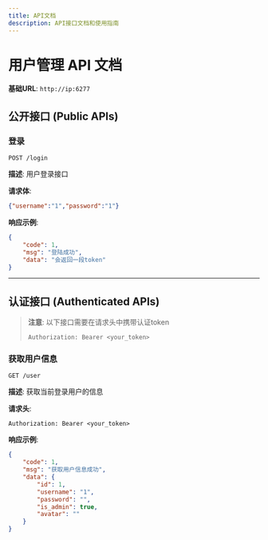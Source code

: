 ```yaml
---
title: API文档
description: API接口文档和使用指南
---
```


# 用户管理 API 文档

**基础URL**: `http://ip:6277`

## 公开接口 (Public APIs)

### 登录
```
POST /login
```

**描述**: 用户登录接口

**请求体**:
```json
{"username":"1","password":"1"}
```

**响应示例**:
```json
{
    "code": 1,
    "msg": "登陆成功",
    "data": "会返回一段token"
}
```

---


## 认证接口 (Authenticated APIs)

> **注意**: 以下接口需要在请求头中携带认证token
> 
> `Authorization: Bearer <your_token>`

### 获取用户信息
```
GET /user
```

**描述**: 获取当前登录用户的信息

**请求头**:
```
Authorization: Bearer <your_token>
```

**响应示例**:
```json
{
    "code": 1,
    "msg": "获取用户信息成功",
    "data": {
        "id": 1,
        "username": "1",
        "password": "",
        "is_admin": true,
        "avatar": ""
    }
}
```
